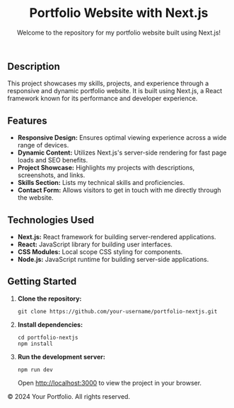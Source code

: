 
</head>
<body>



  <header>
    <h1>Portfolio Website with Next.js</h1>
    <p>Welcome to the repository for my portfolio website built using Next.js!</p>
  </header>

  <section>
    <h2>Description</h2>
    <p>This project showcases my skills, projects, and experience through a responsive and dynamic portfolio website. It is built using Next.js, a React framework known for its performance and developer experience.</p>
  </section>

  <section>
    <h2>Features</h2>
    <ul>
      <li><strong>Responsive Design:</strong> Ensures optimal viewing experience across a wide range of devices.</li>
      <li><strong>Dynamic Content:</strong> Utilizes Next.js's server-side rendering for fast page loads and SEO benefits.</li>
      <li><strong>Project Showcase:</strong> Highlights my projects with descriptions, screenshots, and links.</li>
      <li><strong>Skills Section:</strong> Lists my technical skills and proficiencies.</li>
      <li><strong>Contact Form:</strong> Allows visitors to get in touch with me directly through the website.</li>
    </ul>
  </section>

  <section>
    <h2>Technologies Used</h2>
    <ul>
      <li><strong>Next.js:</strong> React framework for building server-rendered applications.</li>
      <li><strong>React:</strong> JavaScript library for building user interfaces.</li>
      <li><strong>CSS Modules:</strong> Local scope CSS styling for components.</li>
      <li><strong>Node.js:</strong> JavaScript runtime for building server-side applications.</li>
    </ul>
  </section>

  <section>
    <h2>Getting Started</h2>
    <ol>
      <li><strong>Clone the repository:</strong>
        <pre><code>git clone https://github.com/your-username/portfolio-nextjs.git</code></pre>
      </li>
      <li><strong>Install dependencies:</strong>
        <pre><code>cd portfolio-nextjs<br>npm install</code></pre>
      </li>
      <li><strong>Run the development server:</strong>
        <pre><code>npm run dev</code></pre>
        <p>Open <a href="http://localhost:3000">http://localhost:3000</a> to view the project in your browser.</p>
      </li>
    </ol>
  </section>

  <footer>
    <p>&copy; 2024 Your Portfolio. All rights reserved.</p>
  </footer>

</body>
</html>
 
